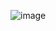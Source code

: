 ![image](https://github.com/beatrizveloso/aula-ex-08.03.2024/assets/156534028/57e5049c-fb6d-4779-a586-389a29130daf)
